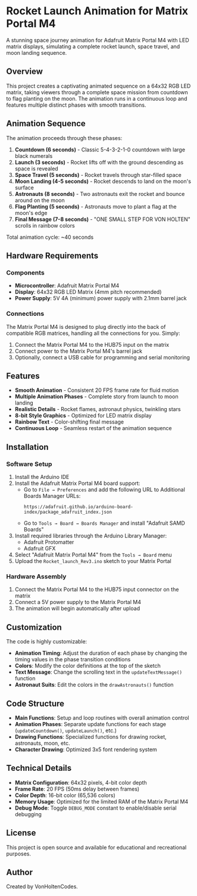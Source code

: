 # Rocket Launch Animation for Matrix Portal M4

A stunning space journey animation for Adafruit Matrix Portal M4 with LED matrix displays, simulating a complete rocket launch, space travel, and moon landing sequence.

## Overview

This project creates a captivating animated sequence on a 64x32 RGB LED matrix, taking viewers through a complete space mission from countdown to flag planting on the moon. The animation runs in a continuous loop and features multiple distinct phases with smooth transitions.

## Animation Sequence

The animation proceeds through these phases:

1. **Countdown (6 seconds)** - Classic 5-4-3-2-1-0 countdown with large black numerals
2. **Launch (3 seconds)** - Rocket lifts off with the ground descending as space is revealed
3. **Space Travel (5 seconds)** - Rocket travels through star-filled space
4. **Moon Landing (4-5 seconds)** - Rocket descends to land on the moon's surface
5. **Astronauts (8 seconds)** - Two astronauts exit the rocket and bounce around on the moon
6. **Flag Planting (5 seconds)** - Astronauts move to plant a flag at the moon's edge
7. **Final Message (7-8 seconds)** - "ONE SMALL STEP FOR VON HOLTEN" scrolls in rainbow colors

Total animation cycle: ~40 seconds

## Hardware Requirements

### Components
- **Microcontroller**: Adafruit Matrix Portal M4
- **Display**: 64x32 RGB LED Matrix (4mm pitch recommended)
- **Power Supply**: 5V 4A (minimum) power supply with 2.1mm barrel jack

### Connections
The Matrix Portal M4 is designed to plug directly into the back of compatible RGB matrices, handling all the connections for you. Simply:

1. Connect the Matrix Portal M4 to the HUB75 input on the matrix
2. Connect power to the Matrix Portal M4's barrel jack
3. Optionally, connect a USB cable for programming and serial monitoring

## Features

- **Smooth Animation** - Consistent 20 FPS frame rate for fluid motion
- **Multiple Animation Phases** - Complete story from launch to moon landing
- **Realistic Details** - Rocket flames, astronaut physics, twinkling stars
- **8-bit Style Graphics** - Optimized for LED matrix display
- **Rainbow Text** - Color-shifting final message
- **Continuous Loop** - Seamless restart of the animation sequence

## Installation

### Software Setup
1. Install the Arduino IDE
2. Install the Adafruit Matrix Portal M4 board support:
   - Go to `File → Preferences` and add the following URL to Additional Boards Manager URLs:
     ```
     https://adafruit.github.io/arduino-board-index/package_adafruit_index.json
     ```
   - Go to `Tools → Board → Boards Manager` and install "Adafruit SAMD Boards"
3. Install required libraries through the Arduino Library Manager:
   - Adafruit Protomatter
   - Adafruit GFX
4. Select "Adafruit Matrix Portal M4" from the `Tools → Board` menu
5. Upload the `Rocket_launch_Rev3.ino` sketch to your Matrix Portal

### Hardware Assembly
1. Connect the Matrix Portal M4 to the HUB75 input connector on the matrix
2. Connect a 5V power supply to the Matrix Portal M4
3. The animation will begin automatically after upload

## Customization

The code is highly customizable:

- **Animation Timing**: Adjust the duration of each phase by changing the timing values in the phase transition conditions
- **Colors**: Modify the color definitions at the top of the sketch
- **Text Message**: Change the scrolling text in the `updateTextMessage()` function
- **Astronaut Suits**: Edit the colors in the `drawAstronauts()` function

## Code Structure

- **Main Functions**: Setup and loop routines with overall animation control
- **Animation Phases**: Separate update functions for each stage (`updateCountdown()`, `updateLaunch()`, etc.)
- **Drawing Functions**: Specialized functions for drawing rocket, astronauts, moon, etc.
- **Character Drawing**: Optimized 3x5 font rendering system

## Technical Details

- **Matrix Configuration**: 64x32 pixels, 4-bit color depth
- **Frame Rate**: 20 FPS (50ms delay between frames)
- **Color Depth**: 16-bit color (65,536 colors)
- **Memory Usage**: Optimized for the limited RAM of the Matrix Portal M4
- **Debug Mode**: Toggle `DEBUG_MODE` constant to enable/disable serial debugging

## License

This project is open source and available for educational and recreational purposes.

## Author

Created by VonHoltenCodes.